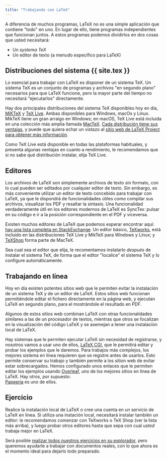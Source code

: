 ```yaml
---
title: "Trabajando con LaTeX"
---
```


A diferencia de muchos programas, LaTeX no es una simple aplicación que contiene
"todo" en uno. En lugar de ello, tiene programas independientes que funcionan juntos.
A estos programas podemos dividirlos en dos cosas que usted necesitará:

- Un _systema TeX_
- Un editor de texto (a menudo específico para LaTeX)

## Distribuciones del sistema {{ site.tex }}

Lo esencial para trabajar con LaTeX es disponer de un sistema TeX. Un sistema TeX es
un conjunto de programas y archivos "en segundo plano" necesarios para que LaTeX
funcione, pero la mayor parte del tiempo no necesitará "ejecutarlos" directamente.   

Hay dos principales distribuciones del sistema TeX disponibles hoy en día,
[MiKTeX](https://www.miktex.org) y [TeX Live](https://tug.org/texlive). Ambas
disponibles para Windows, macOs y Linux.
MikTeX tiene un gran arraigo en Windows;
en macOS, TeX Live está incluida en una colección más amplia llamada [MacTeX](http://www.tug.org/mactex/).
[Cada distribución tiene sus ventajas](https://tex.stackexchange.com/questions/20036), y puede
que quiera echar un vistazo al [sitio web de LaTeX Project 
para obtener más información](https://www.latex-project.org/get/).

Como TeX Live está disponible en todas las plataformas habituales, y presenta algunas
ventajas en cuanto a rendimiento, le recomendamos que si no sabe qué distribución instalar,
elija TeX Live.

## Editores

Los archivos de LaTeX son simplemente archivos de texto sin formato, con lo cual pueden ser 
editados por cualquier editor de texto. Sin embargo, es más conveniente utilizar
un editor de texto concebido para trabajar con LaTeX, ya que le dispondrá de funcionalidades
útiles como compilar sus archivos, visualizar los PDF y resaltar la sintaxis. Una
funcionalidad verdaderamente útil en los editores modernos de LaTeX es SyncTex: pulsar 
en su código e ir a la posición correspondiente en el PDF y viceversa.   

Existen muchos editores de LaTeX que podemos esperar encontrar aquí: 
[hay una lista completa en StackExchange](https://tex.stackexchange.com/questions/339/latex-editors-ides).
Un editor básico, [TeXworks](https://tug.org/texworks), está incluido en las distribuciones
TeX Live y MikTeX para Windows y Linux; y [TeXShop](https://pages.uoregon.edu/koch/texshop/)
forma parte de MacTeX.  

Sea cual sea el editor que elija, le recomentamos instalarlo _después_ de instalar el 
sistema TeX, de forma que el editor "localice" el sistema TeX y lo configure automáticamente. 

## Trabajando en línea

Hoy en día existen potentes sitios web que le permiten evitar la
instalación de un sistema TeX y de un editor de LaTeX. Estos sitios web
funcionan permitiéndole editar el fichero directamente en la página web, y 
ejecutan LaTeX en segundo plano, para el mostrándole el resultado en PDF.

Algunos de estos sitios web combinan LaTeX con otras funcionalidades similares a las
de un procesador de textos, mientras que otros se focalizan en la visualización del 
código LaTeX y se asemejan a tener una instalación local de LaTeX. 

Hay sistemas que le permiten ejecutar LaTeX sin necesidad de registrarse, y nosotros
vamos a usar uno de ellos, 
[LaTeX CGI](https://latexcgi.xyz), que le permitirá
editar y probar los ejemplos que le daremos. Para trabajos más complejos, los mejores
sistema en línea requieren que se registre antes de usarlos. Esto permite conservar
su trabajo y también permite a los sition web de evitar estar sobrecargados. Hemos configurado
unos enlaces que le permiten editar los ejemplos usando [Overleaf](https://www.overleaf.com), 
uno de los mejores sitios en línea de LaTeX. Hay otros, por supuesto:  
[Papeeria](https://papeeria.com/) es uno de ellos.

## Ejercicio

Realice la instalación local de LaTeX _o_ cree una cuenta en un servicio de 
LaTeX en línea. Si utiliza una instación local, necesitará instalar también
un editor: le recomendamos comenzar con TeXworks o TeX Shop (ver la lista 
más arriba), y luego probar otros editores hasta que sepa con cual _usted_
trabaja mejor en LaTeX.

Será posible [realizar todos nuestros ejercicios en su explorador](help), pero queremos 
ayudarle a trabajar con documentos reales, con lo que ahora es el momento ideal
para dejarlo todo preparado.
